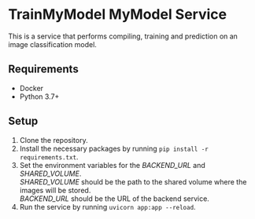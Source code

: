 # TrainMyModel MyModel Service
This is a service that performs compiling, training and prediction on an image classification model.

## Requirements
- Docker
- Python 3.7+

## Setup
1. Clone the repository.
2. Install the necessary packages by running ```pip install -r requirements.txt```.
3. Set the environment variables for the *BACKEND_URL* and *SHARED_VOLUME*.  
*SHARED_VOLUME* should be the path to the shared volume where the images will be stored.   
*BACKEND_URL* should be the URL of the backend service. 
4. Run the service by running ```uvicorn app:app --reload```.